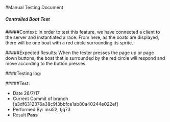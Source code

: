 #Manual Testing Document 

##### Controlled Boat Test
#####Context:
    In order to test this feature, we have connected a client to the server and instantiated a race.
    From here, as the boats are displayed, there will be one boat with a red circle surrounding its sprite.
    
#####Expected Results:
    When the tester presses the page up or page down buttons, the boat that is surrounded by the red circle will
    respond and move according to the button presses.
    

####Testing log:

#####Test:
   
- Date 26/7/17
- Current Commit of branch [a3df6312376a38c9f3bbfce1ab80a40244e022ef]
- Performed By: msi52, tjg73
- Result **Pass**

